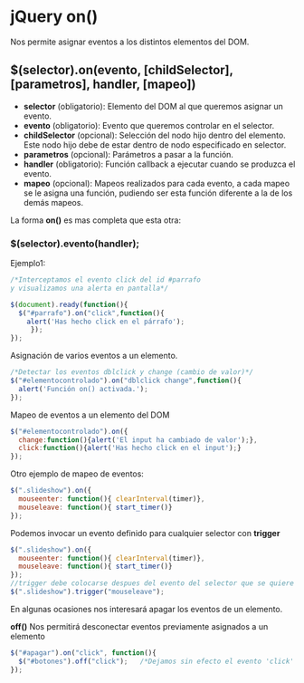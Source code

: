 # jQuery on()
Nos permite asignar eventos a los distintos elementos del DOM.
## $(selector).on(evento, [childSelector], [parametros], handler, [mapeo])

* **selector** (obligatorio): Elemento del DOM al que queremos asignar un evento.
* **evento** (obligatorio): Evento que queremos controlar en el selector.
* **childSelector** (opcional): Selección del nodo hijo dentro del elemento. Este nodo hijo debe de estar dentro de nodo especificado en selector.
* **parametros** (opcional): Parámetros a pasar a la función.
* **handler** (obligatorio): Función callback a ejecutar cuando se produzca el evento.
* **mapeo** (opcional): Mapeos realizados para cada evento, a cada mapeo se le asigna una función, pudiendo ser esta función diferente a la de los demás mapeos.

La forma **on()** es mas completa que esta otra:
### $(selector).evento(handler);
Ejemplo1:
```js
/*Interceptamos el evento click del id #parrafo
y visualizamos una alerta en pantalla*/

$(document).ready(function(){
  $("#parrafo").on("click",function(){
    alert('Has hecho click en el párrafo');
     });
});
```
Asignaci&oacute;n de varios eventos a un elemento.
```js
/*Detectar los eventos dblclick y change (cambio de valor)*/
$("#elementocontrolado").on("dblclick change",function(){
  alert('Función on() activada.');
});
```
Mapeo de eventos a un elemento del DOM
```js
$("#elementocontrolado").on({
  change:function(){alert('El input ha cambiado de valor');},
  click:function(){alert('Has hecho click en el input');}
});
```
Otro ejemplo de mapeo de eventos:
```js
$(".slideshow").on({
  mouseenter: function(){ clearInterval(timer)},
  mouseleave: function(){ start_timer()}
});
```

Podemos invocar un evento definido para cualquier selector con **trigger**
```js
$(".slideshow").on({
  mouseenter: function(){ clearInterval(timer)},
  mouseleave: function(){ start_timer()}
});
//trigger debe colocarse despues del evento del selector que se quiere invocar.
$(".slideshow").trigger("mouseleave");

```


En algunas ocasiones nos interesar&aacute; apagar los eventos de un elemento.

**off()** Nos permitir&aacute; desconectar eventos previamente asignados a un elemento
```js
$("#apagar").on("click", function(){
  $("#botones").off("click");   /*Dejamos sin efecto el evento 'click' de este id*/
});
```

